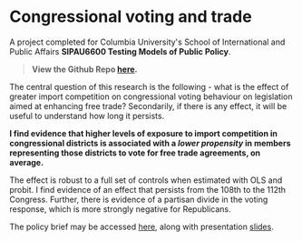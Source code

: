# Congressional voting and trade
A project completed for Columbia University's School of International and Public Affairs **SIPAU6600 Testing Models of Public Policy**.

> **View the Github Repo [here](https://github.com/ltk2118/congress_trade).**

The central question of this research is the following - what is the effect of greater import competition on congressional voting behaviour on legislation aimed at enhancing free trade? Secondarily, if there is any effect, it will be useful to understand how long it persists.

**I find evidence that higher levels of exposure to import competition in congressional districts is associated with a *lower propensity* in members representing those districts to vote for free trade agreements, on average.**

The effect is robust to a full set of controls when estimated with OLS and probit. I find evidence of an effect that persists from the 108th to the 112th Congress. Further, there is evidence of a partisan divide in the voting response, which is more strongly negative for Republicans.

The policy brief may be accessed [here](subpages_assets/import-comp/Import-Competition-and-Congressional-Voting.pdf), along with presentation [slides](subpages_assets/import-comp/Import-Competition-and-Congressional-Voting-Slides.pdf).

